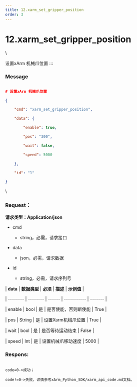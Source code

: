 ```yaml
---
title: 12.xarm_set_gripper_position
order: 3
---
```

# 12.xarm\_set\_gripper\_position



\



设置xArm 机械爪位置 :::



### **Message**



```json

# 设置xArm 机械爪位置

{

    "cmd": "xarm_set_gripper_position",

    "data": {

        "enable": true,

        "pos": "300",

        "wait": false,

        "speed": 5000

    },

    "id": "1"

}

```



\





### Request：



**请求类型：Application/json**



* cmd

  * string，必需，请求接口

* data

  * json，必需，请求数据

* id

  * string，必需，请求序列号



| **data** | **数据类型** | **必须** | **描述**      | **示例值** |

| -------- | -------- | ------ | ----------- | ------- |

| enable   | bool     | 是      | 是否使能，否则断使能  | True    |

| pos      | String   | 是      | 设置Xarm机械爪位置 | True    |

| wait     | bool     | 是      | 是否等待运动结束    | False   |

| speed    | Int      | 是      | 设置机械爪移动速度   | 5000    |







### Respons:



```

code=0->成功；

code!=0->失败，详情参考xArm_Python_SDK/xarm_api_code.md文档。

```
